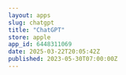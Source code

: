 ```yaml
---
layout: apps
slug: chatgpt
title: "ChatGPT"
store: apple
app_id: 6448311069
date: 2025-03-22T20:05:42Z
published: 2023-05-30T07:00:00Z
---
```

